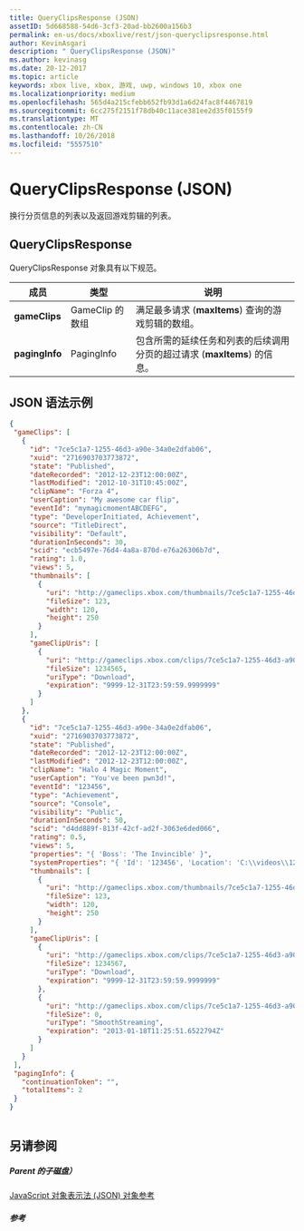 ```yaml
---
title: QueryClipsResponse (JSON)
assetID: 5d668588-54d6-3cf3-20ad-bb2600a156b3
permalink: en-us/docs/xboxlive/rest/json-queryclipsresponse.html
author: KevinAsgari
description: " QueryClipsResponse (JSON)"
ms.author: kevinasg
ms.date: 20-12-2017
ms.topic: article
keywords: xbox live, xbox, 游戏, uwp, windows 10, xbox one
ms.localizationpriority: medium
ms.openlocfilehash: 565d4a215cfebb652fb93d1a6d24fac8f4467819
ms.sourcegitcommit: 6cc275f2151f78db40c11ace381ee2d35f0155f9
ms.translationtype: MT
ms.contentlocale: zh-CN
ms.lasthandoff: 10/26/2018
ms.locfileid: "5557510"
---
```

# <a name="queryclipsresponse-json"></a>QueryClipsResponse (JSON)
换行分页信息的列表以及返回游戏剪辑的列表。 
<a id="ID4EN"></a>

 
## <a name="queryclipsresponse"></a>QueryClipsResponse
 
QueryClipsResponse 对象具有以下规范。
 
| 成员| 类型| 说明| 
| --- | --- | --- | 
| <b>gameClips</b>| GameClip 的数组| 满足最多请求 (<b>maxItems</b>) 查询的游戏剪辑的数组。| 
| <b>pagingInfo</b>| PagingInfo| 包含所需的延续任务和列表的后续调用分页的超过请求 (<b>maxItems</b>) 的信息。| 
  
<a id="ID4E2B"></a>

 
## <a name="sample-json-syntax"></a>JSON 语法示例
 

```json
{
 "gameClips": [
   {
     "id": "7ce5c1a7-1255-46d3-a90e-34a0e2dfab06",
     "xuid": "2716903703773872",
     "state": "Published", 
     "dateRecorded": "2012-12-23T12:00:00Z",
     "lastModified": "2012-10-31T10:45:00Z",
     "clipName": "Forza 4",
     "userCaption": "My awesome car flip",
     "eventId": "mymagicmomentABCDEFG",
     "type": "DeveloperInitiated, Achievement",
     "source": "TitleDirect",
     "visibility": "Default",
     "durationInSeconds": 30,
     "scid": "ecb5497e-76d4-4a8a-870d-e76a26306b7d",
     "rating": 1.0,
     "views": 5,
     "thumbnails": [
       {
         "uri": "http://gameclips.xbox.com/thumbnails/7ce5c1a7-1255-46d3-a90e-34a0e2dfab06/small.jpg",
         "fileSize": 123,
         "width": 120,
         "height": 250
       }
     ],
     "gameClipUris": [
       {
         "uri": "http://gameclips.xbox.com/clips/7ce5c1a7-1255-46d3-a90e-34a0e2dfab06/clip.mp4",
         "fileSize": 1234565,
         "uriType": "Download",
         "expiration": "9999-12-31T23:59:59.9999999"
       }
     ]
   },
   {
     "id": "7ce5c1a7-1255-46d3-a90e-34a0e2dfab06",
     "xuid": "2716903703773872",
     "state": "Published", 
     "dateRecorded": "2012-12-23T12:00:00Z",
     "lastModified": "2012-12-23T12:00:00Z",
     "clipName": "Halo 4 Magic Moment",
     "userCaption": "You've been pwn3d!",
     "eventId": "123456",
     "type": "Achievement",
     "source": "Console",
     "visibility": "Public",
     "durationInSeconds": 50,
     "scid": "d4dd889f-813f-42cf-ad2f-3063e6ded066",
     "rating": 0.5,
     "views": 5,
     "properties": "{ 'Boss': 'The Invincible' }",
     "systemProperties": "{ 'Id': '123456', 'Location': 'C:\\videos\\123456.mp4' }",
     "thumbnails": [
       {
         "uri": "http://gameclips.xbox.com/thumbnails/7ce5c1a7-1255-46d3-a90e-34a0e2dfab06/small.jpg",
         "fileSize": 123,
         "width": 120,
         "height": 250
       }
     ],
     "gameClipUris": [
       {
         "uri": "http://gameclips.xbox.com/clips/7ce5c1a7-1255-46d3-a90e-34a0e2dfab06/clip.mp4",
         "fileSize": 1234567,
         "uriType": "Download",
         "expiration": "9999-12-31T23:59:59.9999999"
       },
       {
         "uri": "http://gameclips.xbox.com/clips/7ce5c1a7-1255-46d3-a90e-34a0e2dfab06/manifest",
         "fileSize": 0,
         "uriType": "SmoothStreaming",
         "expiration": "2013-01-18T11:25:51.6522794Z"
       }
     ]
   }
 ],
 "pagingInfo": {
   "continuationToken": "",
   "totalItems": 2
 }
}
    
```

  
<a id="ID4EEC"></a>

 
## <a name="see-also"></a>另请参阅
 
<a id="ID4EGC"></a>

 
##### <a name="parent"></a>Parent 的子磁盘） 

[JavaScript 对象表示法 (JSON) 对象参考](atoc-xboxlivews-reference-json.md)

  
<a id="ID4ESC"></a>

 
##### <a name="reference"></a>参考   